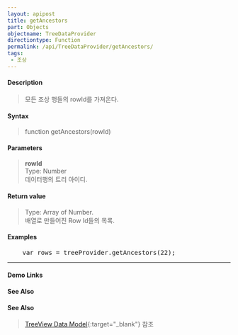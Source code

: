 ```yaml
---
layout: apipost
title: getAncestors
part: Objects
objectname: TreeDataProvider
directiontype: Function
permalink: /api/TreeDataProvider/getAncestors/
tags:
 - 조상
---
```



#### Description

> 모든 조상 행들의 rowId를 가져온다.  

#### Syntax

> function getAncestors(rowId)  

#### Parameters

> **rowId**  
> Type: Number  
> 데이터행의 트리 아이디.  

#### Return value

> Type: Array of Number.  
> 배열로 만들어진 Row Id들의 목록.  

#### Examples 

<pre class="prettyprint">
    var rows = treeProvider.getAncestors(22);
</pre>

---

#### Demo Links
#### See Also

#### See Also

> [TreeView Data Model](http://demo.realgrid.net/Demo/TreeDataModel){:target="_blank"} 참조   